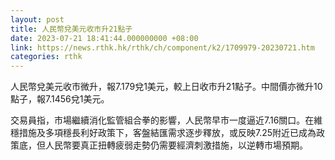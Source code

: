 ```yaml
---
layout: post
title: 人民幣兌美元收市升21點子
date: 2023-07-21 18:41:44.000000000 +08:00
link: https://news.rthk.hk/rthk/ch/component/k2/1709979-20230721.htm
categories: rthk
---
```


人民幣兌美元收市微升，報7.179兌1美元，較上日收市升21點子。中間價亦微升10點子，報7.1456兌1美元。

交易員指，市場繼續消化監管組合拳的影響，人民幣早市一度逼近7.16關口。在維穩措施及多項穩長利好政策下，客盤結匯需求逐步釋放，或反映7.25附近已成為政策底，但人民幣要真正扭轉疲弱走勢仍需要經濟刺激措施，以逆轉市場預期。
